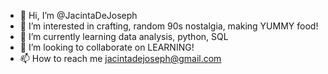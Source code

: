 - 👋 Hi, I’m @JacintaDeJoseph
- 👀 I’m interested in crafting, random 90s nostalgia, making YUMMY food!
- 🌱 I’m currently learning data analysis, python, SQL
- 💞️ I’m looking to collaborate on LEARNING!
- 📫 How to reach me jacintadejoseph@gmail.com

<!---
JacintaDeJoseph/JacintaDeJoseph is a ✨ special ✨ repository because its `README.md` (this file) appears on your GitHub profile.
You can click the Preview link to take a look at your changes.
--->
